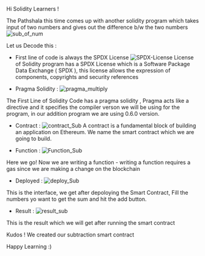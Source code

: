 Hi Solidity Learners ! 

The Pathshala this time comes up with another solidity program which takes input of two numbers and gives out the difference b/w the two numbers 
![sub_of_num](https://user-images.githubusercontent.com/89985553/193464980-1bd362d8-576a-4e5b-ba20-70d25a52dfd2.png)

Let us Decode this :

- First line of code is always the SPDX License 
![SPDX-License](https://user-images.githubusercontent.com/89985553/193464924-af949ea8-d2d5-481e-855f-fd38acd2bd91.png)
License of Solidity program has a SPDX License which is a Software Package Data Exchange ( SPDX ), this license allows the expression of components, copyrights and security references 

- Pragma Solidity :
![pragma_multiply](https://user-images.githubusercontent.com/89985553/193465098-3673d71d-d14e-4f28-a1e8-5d7efb70f1b0.png)

The First Line of Solidity Code has a pragma solidity , Pragma acts like a directive and it specifies the compiler verson we will be using for the program, in our addition program we are using 0.6.0 version. 

- Contract : 
![contract_Sub](https://user-images.githubusercontent.com/89985553/193465070-c0585928-7919-4cc8-a1fe-cb4788951ce0.png)
A contract is a fundamental block of building an application on Ethereum. We name the smart contract which we are going to build. 

- Function :
![Function_Sub](https://user-images.githubusercontent.com/89985553/193465082-9bab31e4-db5b-4b3a-87a3-b6111bb52710.png)

Here we go! 
Now we are writing a function - writing a function requires a gas since we are making a change on the blockchain 

- Deployed :
![deploy_Sub](https://user-images.githubusercontent.com/89985553/193465127-e39a690c-5a71-437a-b33a-432d2bd40922.png)

This is the interface, we get after depoloying the Smart Contract, Fill the numbers yo want to get the sum and hit the add button. 

- Result :
![result_sub](https://user-images.githubusercontent.com/89985553/193465108-e0853e6e-7316-4a5d-8f66-6fa35b9f7318.png)

This is the result which we will get after running the smart contract 

Kudos ! We created our subtraction smart contract 

Happy Learning :) 

